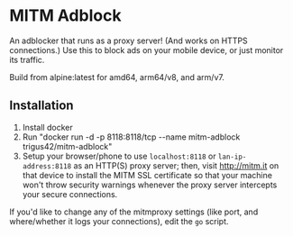 # MITM Adblock

An adblocker that runs as a proxy server! (And works on HTTPS connections.)
Use this to block ads on your mobile device, or just monitor its traffic.

Build from alpine:latest for amd64, arm64/v8, and arm/v7.

## Installation

 1. Install docker
 2. Run "docker run -d -p 8118:8118/tcp --name mitm-adblock trigus42/mitm-adblock"
 3. Setup your browser/phone to use `localhost:8118` or `lan-ip-address:8118` as an HTTP(S) proxy server; then, visit http://mitm.it on that device to install the MITM SSL certificate so that your machine won't throw security warnings whenever the proxy server intercepts your secure connections.

If you'd like to change any of the mitmproxy settings (like port, and where/whether it logs your connections), edit the `go` script.
